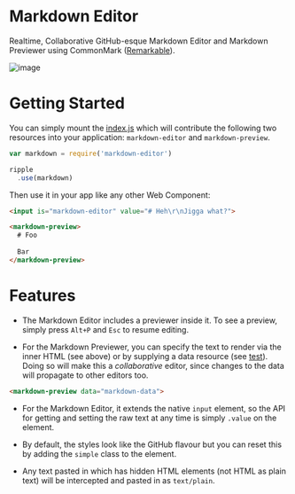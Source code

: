 # Markdown Editor

Realtime, Collaborative GitHub-esque Markdown Editor and Markdown Previewer using CommonMark ([Remarkable](https://github.com/jonschlinkert/remarkable)).

![image](https://cloud.githubusercontent.com/assets/2184177/6320841/5ae40570-bae1-11e4-88ad-ffc6baa42b74.png)

# Getting Started

You can simply mount the [index.js](https://github.com/pemrouz/markdown-editor/blob/master/index.js) which will contribute the following two resources into your application: `markdown-editor` and `markdown-preview`.

```js
var markdown = require('markdown-editor')

ripple
  .use(markdown)
```

Then use it in your app like any other Web Component:

```html
<input is="markdown-editor" value="# Heh\r\nJigga what?">
```

```html
<markdown-preview>
  # Foo
  
  Bar
</markdown-preview>
```

# Features

* The Markdown Editor includes a previewer inside it. To see a preview, simply press `Alt+P` and `Esc` to resume editing.

* For the Markdown Previewer, you can specify the text to render via the inner HTML (see above) or by supplying a data resource (see [test](https://github.com/pemrouz/markdown-editor/blob/master/test/views/index.jade)). Doing so will make this a _collaborative_ editor, since changes to the data will propagate to other editors too.

```html
<markdown-preview data="markdown-data">
```
* For the Markdown Editor, it extends the native `input` element, so the API for getting and setting the raw text at any time is simply `.value` on the element.

* By default, the styles look like the GitHub flavour but you can reset this by adding the `simple` class to the element.

* Any text pasted in which has hidden HTML elements (not HTML as plain text) will be intercepted and pasted in as `text/plain`. 
